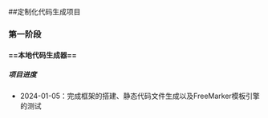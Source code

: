 ##定制化代码生成项目

### 第一阶段

#### ==本地代码生成器==

##### 项目进度

- 2024-01-05：完成框架的搭建、静态代码文件生成以及FreeMarker模板引擎的测试
